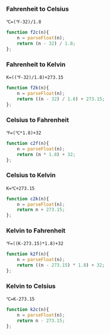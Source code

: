### Fahrenheit to Celsius

`℃=(℉-32)/1.8`

```javascript
function f2c(n){
	n = parseFloat(n);
	return (n - 32) / 1.8;
};
```

### Fahrenheit to Kelvin

`K=((℉-32)/1.8)+273.15`

```javascript
function f2k(n){
	n = parseFloat(n);
	return ((n - 32) / 1.8) + 273.15;
};
```

### Celsius to Fahrenheit

`℉=(℃*1.8)+32`

```javascript
function c2f(n){
	n = parseFloat(n);	
	return (n * 1.8) + 32;
};
```

### Celsius to Kelvin

`K=℃+273.15`

```javascript
function c2k(n){
	n = parseFloat(n);	
	return n + 273.15;
};
```

### Kelvin to Fahrenheit

`℉=((K-273.15)*1.8)+32`

```javascript
function k2f(n){
	n = parseFloat(n);	
	return ((n - 273.15) * 1.8) + 32;
};
```

### Kelvin to Celsius

`℃=K-273.15`

```javascript
function k2c(n){
	n = parseFloat(n);	
	return n - 273.15;
};
```
